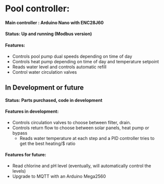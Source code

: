 # Pool controller:

#### Main controller :  Arduino Nano with ENC28J60
#### Status: Up and running (Modbus version)

#### Features:
- Controls pool pump dual speeds depending on time of day
- Controls heat pump depending on time of day and temperature setpoint
- Reads water level and controls automatic refill
- Control water circulation valves

## In Development or future

#### Status: Parts purchased, code in development
#### Features in development:
- Controls circulation valves to choose between filter, drain.
- Controls return flow to choose between solar panels, heat pump or bypass
  - Reads water temperature at each step and a PID controller tries to get the best heating/$ ratio
  
#### Features for future:
- Read chlorine and pH level (eventually, will automatically control the levels)
- Upgrade to MQTT with an Arduino Mega2560
